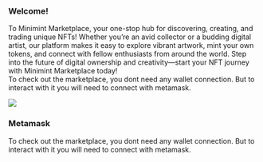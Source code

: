 <div className='content-right'>

### Welcome!

To Minimint Marketplace, your one-stop hub for discovering, creating, and trading unique NFTs! Whether you’re an avid collector or a budding digital artist, our platform makes it easy to explore vibrant artwork, mint your own tokens, and connect with fellow enthusiasts from around the world. Step into the future of digital ownership and creativity—start your NFT journey with Minimint Marketplace today!  
To check out the marketplace, you dont need any wallet connection. But to interact with it you will need to connect with metamask. 
</div>

<div className='content-left'>
<img src='/icons/metamask.svg'>

### Metamask

To check out the marketplace, you dont need any wallet connection. But to interact with it you will need to connect with metamask. 


</div>